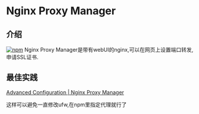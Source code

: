 # Nginx Proxy Manager

## 介绍

[![npm](https://nginxproxymanager.com/logo.png)](https://nginxproxymanager.com/)
 Nginx Proxy Manager是带有webUI的nginx,可以在网页上设置端口转发,申请SSL证书.

## 最佳实践

[Advanced Configuration | Nginx Proxy Manager](https://nginxproxymanager.com/advanced-config/#best-practice-use-a-docker-network)

这样可以避免一直修改ufw,在npm里指定代理就行了
